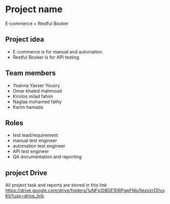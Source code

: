 # Project name
E-commerce + Restful Booker

## Project idea
- E-commerce is for manual and automation.
- Restful Booker is for API testing

## Team members
- Yoanna Yasser Yousry
- Omar khaled mahmoud 
- Kirolos milad fahim 
- Naglaa mohamed fathy 
- Karim hamada

## Roles 
- test lead/requirement
- manual test engineer
- automation test engineer
- API test engineer
- QA documentation and reporting

## project Drive
All project task and reports are stored in this link https://drive.google.com/drive/folders/1uNFjcD8DE1DRPgpFNlu1IezozrD0vxKb?usp=drive_link
